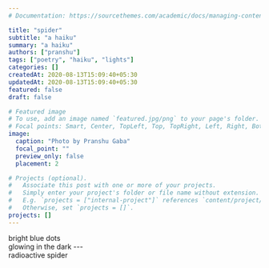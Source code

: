 ```yaml
---
# Documentation: https://sourcethemes.com/academic/docs/managing-content/

title: "spider"
subtitle: "a haiku"
summary: "a haiku"
authors: ["pranshu"]
tags: ["poetry", "haiku", "lights"]
categories: []
createdAt: 2020-08-13T15:09:40+05:30
updatedAt: 2020-08-13T15:09:40+05:30
featured: false
draft: false

# Featured image
# To use, add an image named `featured.jpg/png` to your page's folder.
# Focal points: Smart, Center, TopLeft, Top, TopRight, Left, Right, BottomLeft, Bottom, BottomRight.
image:
  caption: "Photo by Pranshu Gaba"
  focal_point: ""
  preview_only: false
  placement: 2

# Projects (optional).
#   Associate this post with one or more of your projects.
#   Simply enter your project's folder or file name without extension.
#   E.g. `projects = ["internal-project"]` references `content/project/deep-learning/index.md`.
#   Otherwise, set `projects = []`.
projects: []
---
```


bright blue dots  
glowing in the dark ---   
radioactive spider
